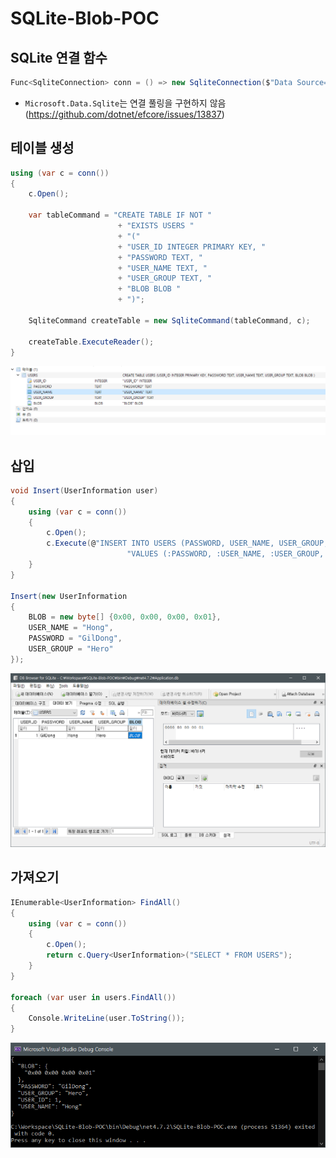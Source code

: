 # SQLite-Blob-POC

## SQLite 연결 함수
```csharp
Func<SqliteConnection> conn = () => new SqliteConnection($"Data Source=Application.db;Cache=Shared");
```
- `Microsoft.Data.Sqlite`는 연결 풀링을 구현하지 않음 (https://github.com/dotnet/efcore/issues/13837)

## 테이블 생성
```csharp
using (var c = conn())
{
    c.Open();

    var tableCommand = "CREATE TABLE IF NOT "
                        + "EXISTS USERS "
                        + "("
                        + "USER_ID INTEGER PRIMARY KEY, "
                        + "PASSWORD TEXT, "
                        + "USER_NAME TEXT, "
                        + "USER_GROUP TEXT, "
                        + "BLOB BLOB "
                        + ")";

    SqliteCommand createTable = new SqliteCommand(tableCommand, c);

    createTable.ExecuteReader();
}
```
![image](images/a42ee146b978bc7975394051c1e4756e.png)

## 삽입
```csharp
void Insert(UserInformation user)
{
    using (var c = conn())
    {
        c.Open();
        c.Execute(@"INSERT INTO USERS (PASSWORD, USER_NAME, USER_GROUP, BLOB)" +
                          "VALUES (:PASSWORD, :USER_NAME, :USER_GROUP, :BLOB)", user);
    }
}

Insert(new UserInformation
{
    BLOB = new byte[] {0x00, 0x00, 0x00, 0x01},
    USER_NAME = "Hong",
    PASSWORD = "GilDong",
    USER_GROUP = "Hero"
});
```

![image](images/154888fc4bdd5b4f120f0a1103cbad9b.png)

## 가져오기
```csharp
IEnumerable<UserInformation> FindAll()
{
    using (var c = conn())
    {
        c.Open();
        return c.Query<UserInformation>("SELECT * FROM USERS");
    }
}

foreach (var user in users.FindAll())
{
    Console.WriteLine(user.ToString());
}
```
![image](images/3d48760cd5241c2eaec6a53f7a8fbaf2.png)